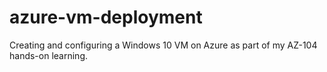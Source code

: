 # azure-vm-deployment
Creating and configuring a Windows 10 VM on Azure as part of my AZ-104 hands-on learning.
